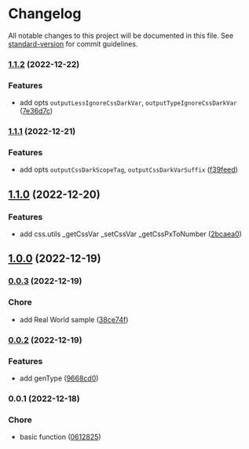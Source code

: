 # Changelog

All notable changes to this project will be documented in this file. See [standard-version](https://github.com/conventional-changelog/standard-version) for commit guidelines.

### [1.1.2](https://github.com/SolidZORO/js-var-to-css-var/compare/v1.1.1...v1.1.2) (2022-12-22)


### Features

* add opts `outputLessIgnoreCssDarkVar`, `outputTypeIgnoreCssDarkVar` ([7e36d7c](https://github.com/SolidZORO/js-var-to-css-var/commit/7e36d7cc7a78a3e9e6fb1809e31a5ff96b7383eb))

### [1.1.1](https://github.com/SolidZORO/js-var-to-css-var/compare/v1.1.0...v1.1.1) (2022-12-21)


### Features

* add opts `outputCssDarkScopeTag`, `outputCssDarkVarSuffix` ([f39feed](https://github.com/SolidZORO/js-var-to-css-var/commit/f39feedf5379e8e90ee99437eade78639e5e53f3))

## [1.1.0](https://github.com/SolidZORO/js-var-to-css-var/compare/v1.0.0...v1.1.0) (2022-12-20)


### Features

* add css.utils _getCssVar _setCssVar _getCssPxToNumber ([2bcaea0](https://github.com/SolidZORO/js-var-to-css-var/commit/2bcaea08a8fc749ccbf0cfad227ec0e6731cab92))

## [1.0.0](https://github.com/SolidZORO/js-var-to-css-var/compare/v0.0.3...v1.0.0) (2022-12-19)

### [0.0.3](https://github.com/SolidZORO/js-var-to-css-var/compare/v0.0.2...v0.0.3) (2022-12-19)


### Chore

* add Real World sample ([38ce74f](https://github.com/SolidZORO/js-var-to-css-var/commit/38ce74f7109c1b7368e6083d2ac119bb7954ba84))

### [0.0.2](https://github.com/SolidZORO/js-var-to-css-var/compare/v0.0.1...v0.0.2) (2022-12-19)


### Features

* add genType ([9668cd0](https://github.com/SolidZORO/js-var-to-css-var/commit/9668cd0fba1168fcdcff7eaf095dd9ac432c5139))

### 0.0.1 (2022-12-18)


### Chore

* basic function ([0612825](https://github.com/SolidZORO/js-var-to-css-var/commit/0612825993ae3e6c37452fc290641ab4d659046c))
